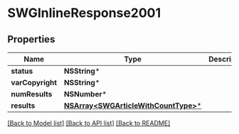# SWGInlineResponse2001

## Properties
Name | Type | Description | Notes
------------ | ------------- | ------------- | -------------
**status** | **NSString*** |  | [optional] 
**varCopyright** | **NSString*** |  | [optional] 
**numResults** | **NSNumber*** |  | [optional] 
**results** | [**NSArray&lt;SWGArticleWithCountType&gt;***](SWGArticleWithCountType.md) |  | [optional] 

[[Back to Model list]](../README.md#documentation-for-models) [[Back to API list]](../README.md#documentation-for-api-endpoints) [[Back to README]](../README.md)


